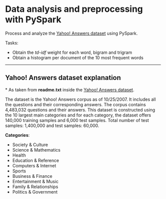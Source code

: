 # Data analysis and preprocessing with PySpark

Process and analyze the [Yahoo! Answers dataset]([www.google.com](https://course.fast.ai/datasets)) using PySpark. 

Tasks:

- Obtain the _td-idf_ weight for each word, bigram and trigram
- Obtain a histogram per document of the 10 most frequent words

--- 
## Yahoo! Answers dataset explanation

  \* As taken from __readme.txt__ inside the [Yahoo! Answers dataset]([www.google.com](https://course.fast.ai/datasets)). 

The dataset is the Yahoo! Answers corpus as of 10/25/2007. It includes all the questions and their corresponding answers. The corpus contains 4,483,032 questions and their answers. This dataset is constructed using the 10 largest main categories and for each category, the dataset offers 140,000 training samples and 6,000 test samples. Total number of test samples: 1,400,000 and test samples: 60,000.

__Categories__:

- Society & Culture
- Science & Mathematics
- Health
- Education & Reference
- Computers & Internet
- Sports
- Business & Finance
- Entertainment & Music
- Family & Relationships
- Politics & Government

